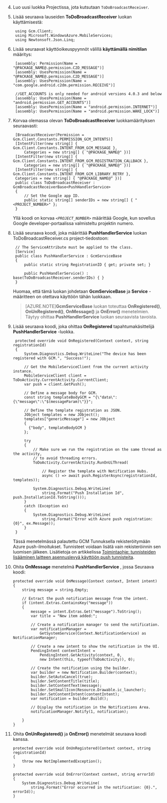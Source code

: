 4. Luo uusi luokka Projectissa, jota kutsutaan `ToDoBroadcastReceiver`.

5. Lisää seuraava lauseiden **ToDoBroadcastReceiver** luokan käyttämisestä:

        using Gcm.Client;
        using Microsoft.WindowsAzure.MobileServices;
        using Newtonsoft.Json.Linq;

6. Lisää seuraavat käyttöoikeuspyynnöt välillä **käyttämällä** **nimitilan** määritys:

        [assembly: Permission(Name = "@PACKAGE_NAME@.permission.C2D_MESSAGE")]
        [assembly: UsesPermission(Name = "@PACKAGE_NAME@.permission.C2D_MESSAGE")]
        [assembly: UsesPermission(Name = "com.google.android.c2dm.permission.RECEIVE")]

        //GET_ACCOUNTS is only needed for android versions 4.0.3 and below
        [assembly: UsesPermission(Name = "android.permission.GET_ACCOUNTS")]
        [assembly: UsesPermission(Name = "android.permission.INTERNET")]
        [assembly: UsesPermission(Name = "android.permission.WAKE_LOCK")]

7. Korvaa olemassa olevan **ToDoBroadcastReceiver** luokkamäärityksen seuraavasti:
 
        [BroadcastReceiver(Permission = Gcm.Client.Constants.PERMISSION_GCM_INTENTS)]
        [IntentFilter(new string[] { Gcm.Client.Constants.INTENT_FROM_GCM_MESSAGE }, 
            Categories = new string[] { "@PACKAGE_NAME@" })]
        [IntentFilter(new string[] { Gcm.Client.Constants.INTENT_FROM_GCM_REGISTRATION_CALLBACK }, 
            Categories = new string[] { "@PACKAGE_NAME@" })]
        [IntentFilter(new string[] { Gcm.Client.Constants.INTENT_FROM_GCM_LIBRARY_RETRY }, 
        Categories = new string[] { "@PACKAGE_NAME@" })]
        public class ToDoBroadcastReceiver : GcmBroadcastReceiverBase<PushHandlerService>
        {
            // Set the Google app ID.
            public static string[] senderIDs = new string[] { "<PROJECT_NUMBER>" };
        }

    Yllä koodi on korvaa _`<PROJECT_NUMBER>`_ määrittää Google, kun sovellus Google developer-portaalissa valmisteltu projektin numero. 

8. Lisää seuraava koodi, joka määrittää **PushHandlerService** luokan ToDoBroadcastReceiver.cs project-tiedostoon:
 
        // The ServiceAttribute must be applied to the class.
        [Service] 
        public class PushHandlerService : GcmServiceBase
        {
            public static string RegistrationID { get; private set; }
 
            public PushHandlerService() : base(ToDoBroadcastReceiver.senderIDs) { }
        }

    Huomaa, että tämä luokan johdetaan **GcmServiceBase** ja **Service** -määritteen on otettava käyttöön tähän luokkaan.

    >[AZURE.NOTE]**GcmServiceBase** luokan toteuttaa **OnRegistered()**, **OnUnRegistered()**, **OnMessage()** ja **OnError()** menetelmien. Täytyy ohittaa **PushHandlerService** luokan seuraavista tavoista.

5. Lisää seuraava koodi, joka ohittaa **OnRegistered** tapahtumakäsittelijä **PushHandlerService** -luokka. 

        protected override void OnRegistered(Context context, string registrationId)
        {
            System.Diagnostics.Debug.WriteLine("The device has been registered with GCM.", "Success!");

            // Get the MobileServiceClient from the current activity instance.
            MobileServiceClient client = ToDoActivity.CurrentActivity.CurrentClient;
            var push = client.GetPush();

            // Define a message body for GCM.
            const string templateBodyGCM = "{\"data\":{\"message\":\"$(messageParam)\"}}";

            // Define the template registration as JSON.
            JObject templates = new JObject();
            templates["genericMessage"] = new JObject
            {
              {"body", templateBodyGCM }
            };

            try
            {
                // Make sure we run the registration on the same thread as the activity, 
                // to avoid threading errors.
                ToDoActivity.CurrentActivity.RunOnUiThread(

                    // Register the template with Notification Hubs.
                    async () => await push.RegisterAsync(registrationId, templates));
                
                System.Diagnostics.Debug.WriteLine(
                    string.Format("Push Installation Id", push.InstallationId.ToString()));
            }
            catch (Exception ex)
            {
                System.Diagnostics.Debug.WriteLine(
                    string.Format("Error with Azure push registration: {0}", ex.Message));
            }
        }

    Tässä menetelmässä palautettu GCM Tunnuksella rekisteröitymään Azure push-ilmoitukset. Tunnisteet voidaan lisätä vain rekisteröinnin sen luomisen jälkeen. Lisätietoja on artikkelissa [Toimintaohje: tunnisteiden lisääminen laitteen asennuslevyä käyttöön push tunnisteita](../articles/app-service-mobile/app-service-mobile-dotnet-backend-how-to-use-server-sdk.md#tags).

10. Ohita **OnMessage** menetelmä **PushHandlerService** , jossa Seuraava koodi:

        protected override void OnMessage(Context context, Intent intent)
        {          
            string message = string.Empty;

            // Extract the push notification message from the intent.
            if (intent.Extras.ContainsKey("message"))
            {
                message = intent.Extras.Get("message").ToString();
                var title = "New item added:";

                // Create a notification manager to send the notification.
                var notificationManager = 
                    GetSystemService(Context.NotificationService) as NotificationManager;

                // Create a new intent to show the notification in the UI. 
                PendingIntent contentIntent = 
                    PendingIntent.GetActivity(context, 0, 
                    new Intent(this, typeof(ToDoActivity)), 0);           

                // Create the notification using the builder.
                var builder = new Notification.Builder(context);
                builder.SetAutoCancel(true);
                builder.SetContentTitle(title);
                builder.SetContentText(message);
                builder.SetSmallIcon(Resource.Drawable.ic_launcher);
                builder.SetContentIntent(contentIntent);
                var notification = builder.Build();

                // Display the notification in the Notifications Area.
                notificationManager.Notify(1, notification);

            }
        }

12. Ohita **OnUnRegistered()** ja **OnError()** menetelmät seuraava koodi kanssa.

        protected override void OnUnRegistered(Context context, string registrationId)
        {
            throw new NotImplementedException();
        }

        protected override void OnError(Context context, string errorId)
        {
            System.Diagnostics.Debug.WriteLine(
                string.Format("Error occurred in the notification: {0}.", errorId));
        }